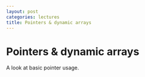 ```yaml
---
layout: post
categories: lectures
title: Pointers & dynamic arrays
---
```


# Pointers & dynamic arrays

A look at basic pointer usage.

<script src="https://gist.github.com/dgraham/11412756fd03bcbde48a.js"></script>

